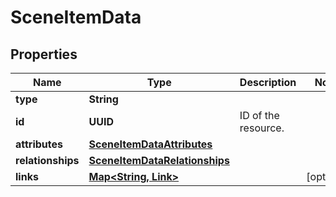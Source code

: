 

# SceneItemData


## Properties

Name | Type | Description | Notes
------------ | ------------- | ------------- | -------------
**type** | **String** |  | 
**id** | **UUID** | ID of the resource. | 
**attributes** | [**SceneItemDataAttributes**](SceneItemDataAttributes.md) |  | 
**relationships** | [**SceneItemDataRelationships**](SceneItemDataRelationships.md) |  | 
**links** | [**Map&lt;String, Link&gt;**](Link.md) |  |  [optional]



